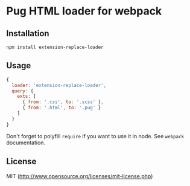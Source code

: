 # Pug HTML loader for webpack

## Installation

`npm install extension-replace-loader`

## Usage

```javascript
{
  loader: 'extension-replace-loader',
  query: {
    exts: [
      { from: '.css', to: '.scss' },
      { from: '.html', to: '.pug' }
    ]
  }
}
```


Don't forget to polyfill `require` if you want to use it in node.
See `webpack` documentation.

## License

MIT (http://www.opensource.org/licenses/mit-license.php)

